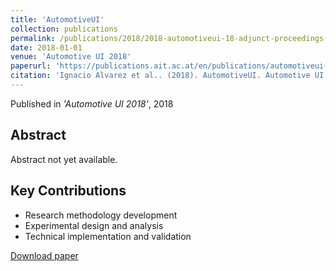 ```yaml
---
title: 'AutomotiveUI'
collection: publications
permalink: /publications/2018/2018-automotiveui-18-adjunct-proceedings-of-the-10th-in
date: 2018-01-01
venue: 'Automotive UI 2018'
paperurl: 'https://publications.ait.ac.at/en/publications/automotiveui-18-adjunct-proceedings-of-the-10th-international-con'
citation: 'Ignacio Alvarez et al.. (2018). AutomotiveUI. Automotive UI 2018.'
---
```


Published in *'Automotive UI 2018'*, 2018

## Abstract

Abstract not yet available.

## Key Contributions

* Research methodology development
* Experimental design and analysis
* Technical implementation and validation

[Download paper]('https://publications.ait.ac.at/en/publications/automotiveui-18-adjunct-proceedings-of-the-10th-international-con')